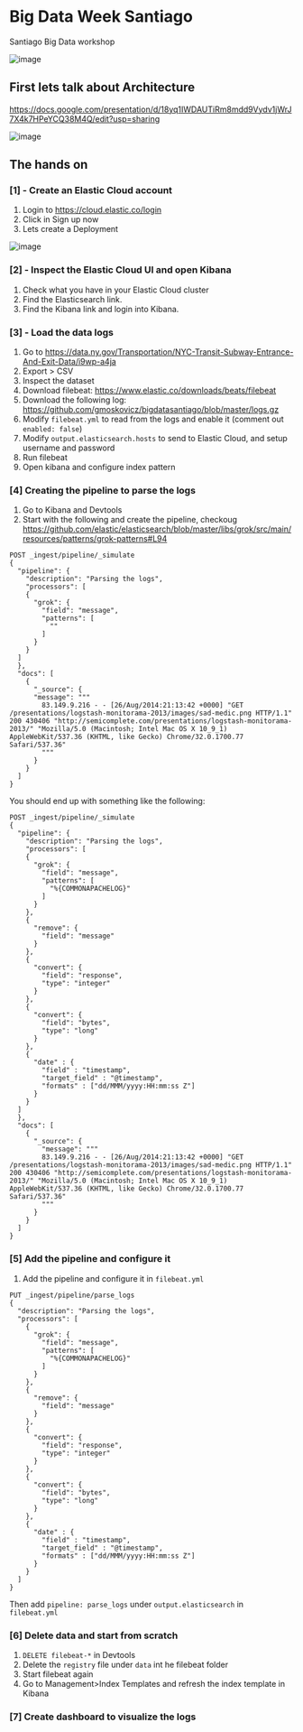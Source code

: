 # Big Data Week Santiago

Santiago Big Data workshop

![image](http://santiago.bigdataweek.com/wp-content/uploads/sites/36/2018/03/logo-web-2017.png)

## First lets talk about Architecture

https://docs.google.com/presentation/d/18yq1IWDAUTiRm8mdd9Vydv1jWrJ7X4k7HPeYCQ38M4Q/edit?usp=sharing

![image](https://github.com/gmoskovicz/bigdatasantiago/blob/master/Architecture.png)

## The hands on

### [1] - Create an Elastic Cloud account

1. Login to https://cloud.elastic.co/login
2. Click in Sign up now
3. Lets create a Deployment

![image](https://github.com/gmoskovicz/bigdatasantiago/blob/master/Screen%20Shot%202018-10-16%20at%201.43.38%20PM.png)

### [2] - Inspect the Elastic Cloud UI and open Kibana

1. Check what you have in your Elastic Cloud cluster
2. Find the Elasticsearch link.
3. Find the Kibana link and login into Kibana.

### [3] - Load the data logs

1. Go to https://data.ny.gov/Transportation/NYC-Transit-Subway-Entrance-And-Exit-Data/i9wp-a4ja
2. Export > CSV
3. Inspect the dataset
4. Download filebeat: https://www.elastic.co/downloads/beats/filebeat
5. Download the following log: https://github.com/gmoskovicz/bigdatasantiago/blob/master/logs.gz
6. Modify `filebeat.yml` to read from the logs and enable it (comment out `enabled: false`)
7. Modify `output.elasticsearch.hosts` to send to Elastic Cloud, and setup username and password
8. Run filebeat
9. Open kibana and configure index pattern

### [4] Creating the pipeline to parse the logs

1. Go to Kibana and Devtools
2. Start with the following and create the pipeline, checkoug https://github.com/elastic/elasticsearch/blob/master/libs/grok/src/main/resources/patterns/grok-patterns#L94

```
POST _ingest/pipeline/_simulate
{
  "pipeline": {
    "description": "Parsing the logs",
    "processors": [
    {
      "grok": {
        "field": "message",
        "patterns": [
          ""
        ]
      }
    }
  ]
  },
  "docs": [
    {
      "_source": {
      "message": """     
        83.149.9.216 - - [26/Aug/2014:21:13:42 +0000] "GET /presentations/logstash-monitorama-2013/images/sad-medic.png HTTP/1.1" 200 430406 "http://semicomplete.com/presentations/logstash-monitorama-2013/" "Mozilla/5.0 (Macintosh; Intel Mac OS X 10_9_1) AppleWebKit/537.36 (KHTML, like Gecko) Chrome/32.0.1700.77 Safari/537.36"
        """
      }
    }
  ]
}
```

You should end up with something like the following:

```
POST _ingest/pipeline/_simulate
{
  "pipeline": {
    "description": "Parsing the logs",
    "processors": [
    {
      "grok": {
        "field": "message",
        "patterns": [
          "%{COMMONAPACHELOG}"
        ]
      }
    },
    {
      "remove": {
        "field": "message"
      }
    },
    {
      "convert": {
        "field": "response",
        "type": "integer"
      }
    },
    {
      "convert": {
        "field": "bytes",
        "type": "long"
      }
    },    
    {
      "date" : {
        "field" : "timestamp",
        "target_field" : "@timestamp",
        "formats" : ["dd/MMM/yyyy:HH:mm:ss Z"]
      }
    }
  ]
  },
  "docs": [
    {
      "_source": {
        "message": """     
        83.149.9.216 - - [26/Aug/2014:21:13:42 +0000] "GET /presentations/logstash-monitorama-2013/images/sad-medic.png HTTP/1.1" 200 430406 "http://semicomplete.com/presentations/logstash-monitorama-2013/" "Mozilla/5.0 (Macintosh; Intel Mac OS X 10_9_1) AppleWebKit/537.36 (KHTML, like Gecko) Chrome/32.0.1700.77 Safari/537.36"
        """
      }
    }
  ]
}
```

### [5] Add the pipeline and configure it

1. Add the pipeline and configure it in `filebeat.yml`

```
PUT _ingest/pipeline/parse_logs
{
  "description": "Parsing the logs",
  "processors": [
    {
      "grok": {
        "field": "message",
        "patterns": [
          "%{COMMONAPACHELOG}"
        ]
      }
    },
    {
      "remove": {
        "field": "message"
      }
    },
    {
      "convert": {
        "field": "response",
        "type": "integer"
      }
    },
    {
      "convert": {
        "field": "bytes",
        "type": "long"
      }
    },    
    {
      "date" : {
        "field" : "timestamp",
        "target_field" : "@timestamp",
        "formats" : ["dd/MMM/yyyy:HH:mm:ss Z"]
      }
    }
  ]
}
```

Then add `pipeline: parse_logs` under `output.elasticsearch` in `filebeat.yml`

### [6] Delete data and start from scratch

1. `DELETE filebeat-*` in Devtools
2. Delete the `registry` file under `data` int he filebeat folder
3. Start filebeat again
4. Go to Management>Index Templates and refresh the index template in Kibana

### [7] Create dashboard to visualize the logs


